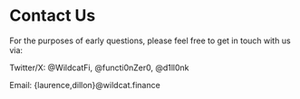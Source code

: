 # Contact Us

For the purposes of early questions, please feel free to get in touch with us via:

Twitter/X: @WildcatFi, @functi0nZer0, @d1ll0nk&#x20;

Email: {laurence,dillon}@wildcat.finance
